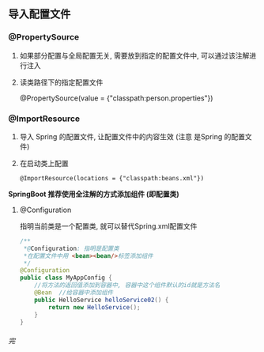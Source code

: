 ## 导入配置文件

### @PropertySource

1. 如果部分配置与全局配置无关, 需要放到指定的配置文件中, 可以通过该注解进行注入

2. 读类路径下的指定配置文件

   @PropertySource(value = {"classpath:person.properties"})



### @ImportResource

1. 导入 Spring 的配置文件, 让配置文件中的内容生效 (注意 是Spring 的配置文件)

2. 在启动类上配置

   `@ImportResource(locations = {"classpath:beans.xml"})`



**SpringBoot 推荐使用全注解的方式添加组件 (即配置类)**

1. @Configuration

   指明当前类是一个配置类, 就可以替代Spring.xml配置文件

   ```java
   /**
    *@Configuration: 指明是配置类
    *在配置文件中用 <bean><bean/>标签添加组件
    */
   @Configuration
   public class MyAppConfig {
       //将方法的返回值添加到容器中, 容器中这个组件默认的id就是方法名
       @Bean  //给容器中添加组件
       public HelloService helloService02() {
           return new HelloService();
       }
   }
   ```





###### 完 